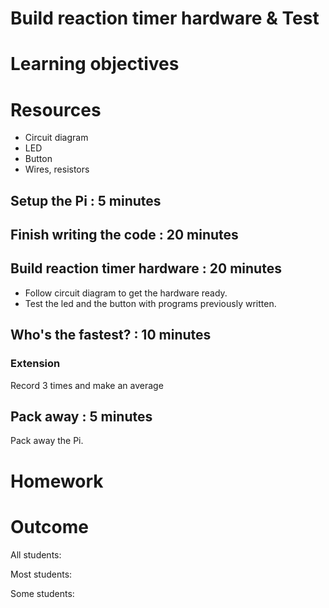 # Build reaction timer hardware & Test

# Learning objectives

# Resources

* Circuit diagram
* LED
* Button
* Wires, resistors

## Setup the Pi : 5 minutes

## Finish writing the code : 20 minutes

## Build reaction timer hardware : 20 minutes

* Follow circuit diagram to get the hardware ready. 
* Test the led and the button with programs previously written.

## Who's the fastest? : 10 minutes

### Extension

Record 3 times and make an average

## Pack away : 5 minutes

Pack away the Pi.

# Homework


# Outcome

All students:


Most students:


Some students:
